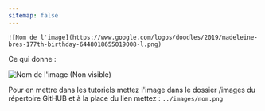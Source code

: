 ```yaml
---
sitemap: false
---
```

```
![Nom de l'image](https://www.google.com/logos/doodles/2019/madeleine-bres-177th-birthday-6448018655019008-l.png)
```

Ce qui donne :

![Nom de l'image (Non visible)](https://www.google.com/logos/doodles/2019/madeleine-bres-177th-birthday-6448018655019008-l.png)

Pour en mettre dans les tutoriels mettez l'image dans le dossier /images du répertoire GitHUB et à la place du lien mettez : `../images/nom.png`
